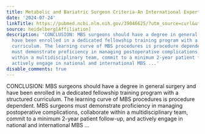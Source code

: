 ```yaml
---
title: Metabolic and Bariatric Surgeon Criteria-An International Experts' Consensus
date: '2024-07-24'
linkTitle: https://pubmed.ncbi.nlm.nih.gov/39046625/?utm_source=curl&utm_medium=rss&utm_campaign=pubmed-2&utm_content=1FakS-2QOkCT8HsMOQP1bCRQ4YzyumYOmxmF0moLsQ3dFB1E9V&fc=20220326224207&ff=20240724183054&v=2.18.0.post9+e462414
source: heidelberg[Affiliation]
description: 'CONCLUSION: MBS surgeons should have a degree in general surgery and
  have been enrolled in a dedicated fellowship training program with a structured
  curriculum. The learning curve of MBS procedures is procedure dependent. MBS surgeons
  must demonstrate proficiency in managing postoperative complications, collaborate
  within a multidisciplinary team, commit to a minimum 2-year patient follow-up, and
  actively engage in national and international MBS ...'
disable_comments: true
---
```

CONCLUSION: MBS surgeons should have a degree in general surgery and have been enrolled in a dedicated fellowship training program with a structured curriculum. The learning curve of MBS procedures is procedure dependent. MBS surgeons must demonstrate proficiency in managing postoperative complications, collaborate within a multidisciplinary team, commit to a minimum 2-year patient follow-up, and actively engage in national and international MBS ...